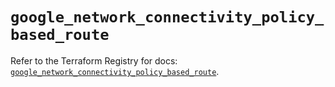 # `google_network_connectivity_policy_based_route`

Refer to the Terraform Registry for docs: [`google_network_connectivity_policy_based_route`](https://registry.terraform.io/providers/hashicorp/google-beta/6.45.0/docs/resources/google_network_connectivity_policy_based_route).
